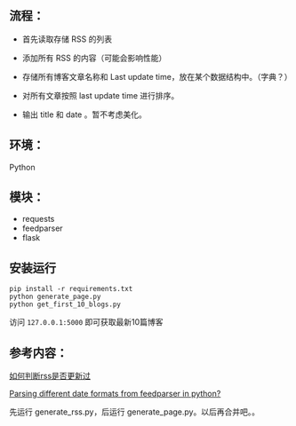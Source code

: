 ## 流程：

- 首先读取存储 RSS 的列表

- 添加所有 RSS 的内容（可能会影响性能）

- 存储所有博客文章名称和 Last update time，放在某个数据结构中。（字典？）

- 对所有文章按照 last update time 进行排序。

- 输出 title 和 date 。暂不考虑美化。

## 环境：

Python

## 模块：

- requests
- feedparser
- flask

## 安装运行

```
pip install -r requirements.txt
python generate_page.py
python get_first_10_blogs.py
```
访问 `127.0.0.1:5000` 即可获取最新10篇博客

## 参考内容：

[如何判断rss是否更新过](https://segmentfault.com/q/1010000002681837)

[Parsing different date formats from feedparser in python?](https://stackoverflow.com/questions/225274/parsing-different-date-formats-from-feedparser-in-python)

先运行 generate_rss.py，后运行 generate_page.py。以后再合并吧。。
